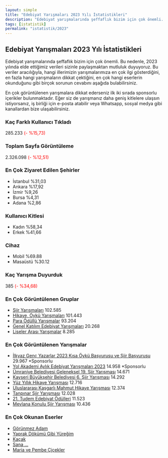 ```yaml
---
layout: simple
title: "Edebiyat Yarışmaları 2023 Yılı İstatistikleri"
description: "Edebiyat yarışmalarında şeffaflık bizim için çok önemli. Bu nedenle, 2023 yılında elde ettiğimiz verileri sizinle paylaşmaktan mutluluk duyuyoruz. Bu veriler aracılığıyla, hangi illerimizin yarışmalarımıza en çok ilgi gösterdiğini, en fazla hangi yarışmaların dikkat çektiğini, en çok hangi eserlerin okunduğunu gibi birçok sorunun cevabını aşağıda bulabilirsiniz. En çok görüntülenen yarışmalara dikkat ederseniz ilk iki sırada sponsorlu içerikler bulunmaktadır. Eğer siz de yarışmanız daha geniş kitlelere ulaşsın istiyorsanız, iş birliği için e-posta atabilir veya Whatsapp, sosyal medya gibi kanallardan bize ulaşabilirsiniz."
tags: [istatistik]
permalink: "istatistik/2023"
---
```


## Edebiyat Yarışmaları 2023 Yılı İstatistikleri

Edebiyat yarışmalarında şeffaflık bizim için çok önemli. Bu nedenle, 2023 yılında elde ettiğimiz verileri sizinle paylaşmaktan mutluluk duyuyoruz. Bu veriler aracılığıyla, hangi illerimizin yarışmalarımıza en çok ilgi gösterdiğini, en fazla hangi yarışmaların dikkat çektiğini, en çok hangi eserlerin okunduğunu gibi birçok sorunun cevabını aşağıda bulabilirsiniz.  

En çok görüntülenen yarışmalara dikkat ederseniz ilk iki sırada sponsorlu içerikler bulunmaktadır. Eğer siz de yarışmanız daha geniş kitlelere ulaşsın istiyorsanız, iş birliği için e-posta atabilir veya Whatsapp, sosyal medya gibi kanallardan bize ulaşabilirsiniz.

### Kaç Farklı Kullanıcı Tıkladı
285.233 <span style="color:red">(- %15,73)</span>

### Toplam Sayfa Görüntüleme
2.326.098 <span style="color:red">(- %12,51)</span>

### En Çok Ziyaret Edilen Şehirler
- İstanbul %31,03
- Ankara %17,92
- İzmir %9,26
- Bursa %4,31
- Adana %2,86

### Kullanıcı Kitlesi
- Kadın %58,34
- Erkek %41,66

### Cihaz
- Mobil %69.88
- Masaüstü %30.12

### Kaç Yarışma Duyurduk
385 <span style="color:red">(- %34,68)</span>

### En Çok Görüntülenen Gruplar
- [Şiir Yarışmaları](https://edebiyatyarismalari.com/siir-yarismalari/) 102.585
- [Hikaye, Öykü Yarışmaları](https://edebiyatyarismalari.com/hikaye-yarismalari/) 101.443
- [Para Ödüllü Yarışmalar](https://edebiyatyarismalari.com/para-odullu-yarismalar/) 93.204
- [Genel Katılım Edebiyat Yarışmaları](https://edebiyatyarismalari.com/genel-edebiyat-yarismalari/) 20.268
- [Liseler Arası Yarışmalar](https://edebiyatyarismalari.com/lise-edebiyat-yarismalari/) 8.285

### En Çok Görüntülenen Yarışmalar
- [İlkyaz Genç Yazarlar 2023 Kısa Öykü Başvurusu ve Şiir Başvurusu](https://edebiyatyarismalari.com/ilkyaz-kisa-oyku-siir-basvurusu) 29.967 *Sponsorlu
- [Yol Akademi Aylık Edebiyat Yarışmaları 2023](https://edebiyatyarismalari.com/yol-akademi-edebiyat-yarismalari) 14.958 *Sponsorlu
- [Ümraniye Belediyesi Geleneksel 19. Şiir Yarışması](https://edebiyatyarismalari.com/umraniye-belediyesi-siir-yarismasi) 14.671
- [Kayseri Büyükşehir Belediyesi 6. Şiir Yarışması](https://edebiyatyarismalari.com/kayseri-6-siir-yarismasi) 14.292
- [Yüz Yıllık Hikaye Yarışması](https://edebiyatyarismalari.com/kocav-yuz-yillik-hikaye-yarismasi) 12.716
- [Uluslararası Kaşgarlı Mahmut Hikaye Yarışması](https://edebiyatyarismalari.com/kasgarli-mahmut-hikaye-yarismasi-2023) 12.374
- [Tanpınar Şiir Yarışması](https://edebiyatyarismalari.com/tanpinar-siir-yarismasi) 12.028
- [21. Tudem Edebiyat Ödülleri](https://edebiyatyarismalari.com/tudem-mizah-romani-yarismasi) 11.523
- [Mevlana Konulu Şiir Yarışması](https://edebiyatyarismalari.com/dunya-mevlana-vakfi-siir-yarismasi) 10.436

### En Çok Okunan Eserler
- [Görünmez Adam](https://edebiyatyarismalari.com/blog/gorunmez-adam)
- [Yaprak Dökümü Gibi Yüreğim](https://edebiyatyarismalari.com/blog/yaprak-dokumu-gibi-yuregim)
- [Kaçak](https://edebiyatyarismalari.com/blog/kacak)
- [Sana …](https://edebiyatyarismalari.com/blog/sana)
- [Maria ve Pembe Çiçekler](https://edebiyatyarismalari.com/blog/maria-ve-pembe-cicekler)


